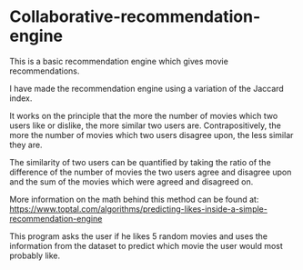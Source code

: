 # Collaborative-recommendation-engine
This is a basic recommendation engine which gives movie recommendations.

I have made the recommendation engine using a variation of the Jaccard index.

It works on the principle that the more the number of movies which two users like or dislike, the more similar two users are. Contrapositively, the more the number of movies which two users disagree upon, the less similar they are.

The similarity of two users can be quantified by taking the ratio of the difference of the number of movies the two users agree and disagree upon and the sum of the movies which were agreed and disagreed on.

More information on the math behind this method can be found at:
https://www.toptal.com/algorithms/predicting-likes-inside-a-simple-recommendation-engine

This program asks the user if he likes 5 random movies and uses the information from the dataset to predict which movie the user would most probably like.
